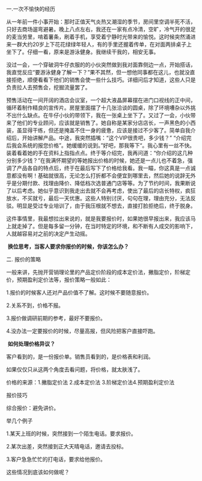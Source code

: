 一.一次不愉快的经历

​	从一年前一件小事开始：那时正值天气炎热又潮湿的季节，房间里空调半死不活，只好去商场遛弯避暑。晚上八点左右，我还在一家有点冷清，空旷，冷气开的很足的麦当劳里，啃着薯条，刷着手机，享受着宁静时光带来的愉悦。这时候突然涌进来一群大约20岁上下花花绿绿年轻人，有的手里还握着传单，在对面两排桌子上坐下了。仔细一看，原来是游泳健身。我继续干我的，相安无事。

  没过一会，一个穿破洞牛仔衣服的的小伙突然做到我对面靠侧边一点，开始搭话，我直觉反应“要游泳健身了解一下？”果不其然，但一想他同事都在这儿，也就没直接拒绝，顺便看看下他们的销售会使一些什么技巧。详细问后才知道，这些人只是负责拉人去预售会，挖掘流量罢了。

​	预售活动在一间开阔的酒店会议室，一个超大液晶屏幕摆在进门口视线的正中间，循环着制作精良的宣传片。房屋里面摆了十几张洽谈的圆桌，除了环境嘈杂以外挑不出什么缺点。在牛仔小伙的带领下，我在一张桌上坐下了。又过了一会，小伙带来了他们的专业顾问，应该就是销售了。她自称是某家分店店长，一声黑色的小西装，虽显得干练，但还是掩盖不住一身的疲惫，应该是接过不少客了。简单自我介绍后，开始讲解产品。中途，我突然插嘴：“这个VIP很贵吧，多少钱？” “介绍完后我会系统的报您价格”。她缓缓的说到。”好吧，那我等下“。我心里有一丝不快。装着看着她的手在资料上指指点点。终于等介绍完，我再问道：“你介绍的这几种分别多少钱？”在我满怀期望的等她报出价格的时候，她还是一点儿也不着急，强调了产品各自的特点后，终于在最后写下了价格给我看。我一瞄，你这真是一点诚意都没有啊！基础就很高，无论怎么打折都不会便宜到哪里去，然后她的说辞无外乎是分期付款、找理由降价、降低档次选普通门店等等。为了节约时间，我果断说了以后考虑。她似乎意识到我走出去就不会再考虑，使出了最后的店长特权，疯狂放水，不买就亏，最后一天优惠。这些人特别讨厌，句句在理，理由充分，无法反驳。明显是受过专业培训了，由于我压根就不想去，直接打脸拒绝后，终于脱身。

​	这件事情里，我最想拉出来说的，就是我要报价时，如果她很早报出来，我应该马上就走掉了。但是每多留一分钟，在当时特定的环境，和不断有人成交的影响下，人就越容易对之前的决定产生动摇。

​	**换位思考，当客人要求你报价的时候，你该怎么办？**



二. 报价的策略

一般来讲，先抛开营销理论里的产品定价阶段的成本定价法，撇脂定价，阶梯定价，预期盈利定价法等，报价策略一般如此：

1.报价的时候客人还对产品价值不了解。这时候不要随意报价。

2.关系不到，价格不报。

3.报价做调研前期的参考，最好不要报价。

4.没办法一定要报价的时候，尽量高报，但风险把客户直接吓跑。



​	**如何处理价格异议？**

客户看到的，是一份报价单。销售员看到的，是价格表和利润。

如果仅仅只从这两个角度去看问题，将价格，就太肤浅了。

价格的来源：1.撇脂定价法 2.成本定价法 3.阶梯定价法4.预期盈利定价法

报价技巧

综合报价：避免讲价。

举几个例子

1.某天上班的时候，突然接到一个陌生电话。要求报价。

2.某次出差，突然接到正大天晴电话，邀请去投标。

3.客户急急忙忙的打电话，要求给他报价。

这些情况到底该如何做呢？

